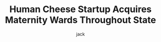 ---
layout: post
title: "Human Cheese Startup Acquires Maternity Wards Throughout State"
author: jack
categories: [ tech, labor ]
image: assets/images/netscape.JPG
featured: true
hidden: true
---